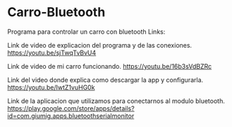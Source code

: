 # Carro-Bluetooth
Programa para controlar un carro con bluetooth
Links:

Link de video de explicacion del programa y de las conexiones.
https://youtu.be/sjTwqTvBvU4

Link de video de mi carro funcionando.
https://youtu.be/16b3sVdBZRc

Link del video donde explica como descargar la app y configurarla.
https://youtu.be/IwtZ1vuHG0k


Link de la aplicacion que utilizamos para conectarnos al modulo bluetooth.
https://play.google.com/store/apps/details?id=com.giumig.apps.bluetoothserialmonitor
